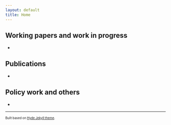 ```yaml
---
layout: default
title: Home
---
```

## Working papers and work in progress
-

## Publications
- 

## Policy work and others
- 
---
<sup><sub>Built based on [Hyde Jekyll theme](https://github.com/poole/hyde).<sub><sup>





